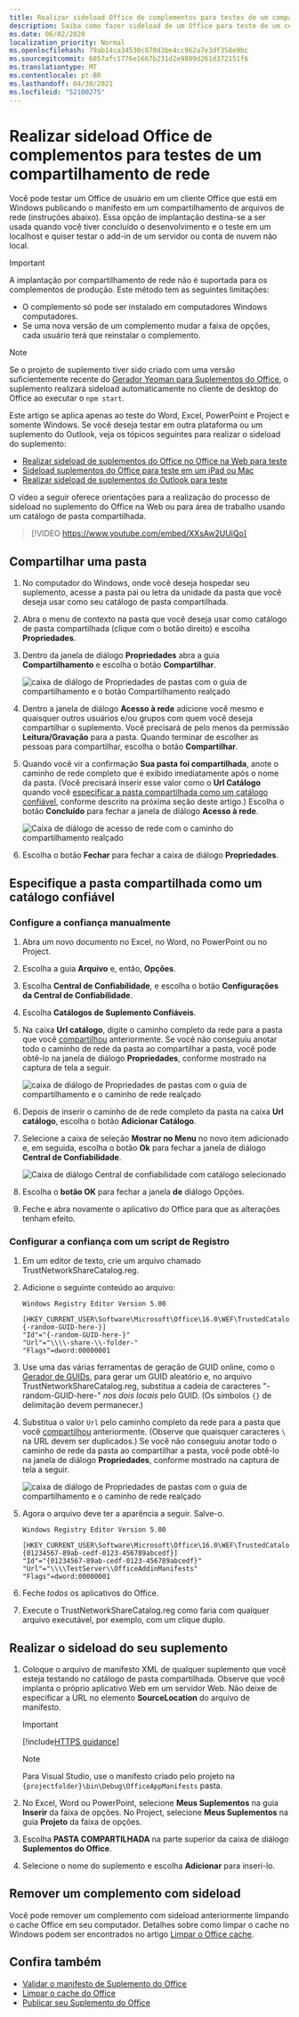 ```yaml
---
title: Realizar sideload Office de complementos para testes de um compartilhamento de rede
description: Saiba como fazer sideload de um Office para teste de um compartilhamento de rede
ms.date: 06/02/2020
localization_priority: Normal
ms.openlocfilehash: 79ab14ca34530c870d3be4cc962a7e3df358e9bc
ms.sourcegitcommit: 6057afc1776e1667b231d2e9809d261d372151f6
ms.translationtype: MT
ms.contentlocale: pt-BR
ms.lasthandoff: 04/30/2021
ms.locfileid: "52100275"
---
```

# <a name="sideload-office-add-ins-for-testing-from-a-network-share"></a>Realizar sideload Office de complementos para testes de um compartilhamento de rede

Você pode testar um Office de usuário em um cliente Office que está em Windows publicando o manifesto em um compartilhamento de arquivos de rede (instruções abaixo). Essa opção de implantação destina-se a ser usada quando você tiver concluído o desenvolvimento e o teste em um localhost e quiser testar o add-in de um servidor ou conta de nuvem não local.

> [!IMPORTANT]
> A implantação por compartilhamento de rede não é suportada para os complementos de produção. Este método tem as seguintes limitações:
> 
> - O complemento só pode ser instalado em computadores Windows computadores.
> - Se uma nova versão de um complemento mudar a faixa de opções, cada usuário terá que reinstalar o complemento.


> [!NOTE]
> Se o projeto de suplemento tiver sido criado com uma versão suficientemente recente do [Gerador Yeoman para Suplementos do Office](https://github.com/OfficeDev/generator-office), o suplemento realizará sideload automaticamente no cliente de desktop do Office ao executar o `npm start`.

Este artigo se aplica apenas ao teste do Word, Excel, PowerPoint e Project e somente Windows. Se você deseja testar em outra plataforma ou um suplemento do Outlook, veja os tópicos seguintes para realizar o sideload do suplemento:

- [Realizar sideload de suplementos do Office no Office na Web para teste](sideload-office-add-ins-for-testing.md)
- [Sideload suplementos do Office para teste em um iPad ou Mac](sideload-an-office-add-in-on-ipad-and-mac.md)
- [Realizar sideload de suplementos do Outlook para teste](../outlook/sideload-outlook-add-ins-for-testing.md)

O vídeo a seguir oferece orientações para a realização do processo de sideload no suplemento do Office na Web ou para área de trabalho usando um catálogo de pasta compartilhada.  

> [!VIDEO https://www.youtube.com/embed/XXsAw2UUiQo]

## <a name="share-a-folder"></a>Compartilhar uma pasta

1. No computador do Windows, onde você deseja hospedar seu suplemento, acesse a pasta pai ou letra da unidade da pasta que você deseja usar como seu catálogo de pasta compartilhada.

2. Abra o menu de contexto na pasta que você deseja usar como catálogo de pasta compartilhada (clique com o botão direito) e escolha **Propriedades**.

3. Dentro da janela de diálogo **Propriedades** abra a guia **Compartilhamento** e escolha o botão **Compartilhar**.

    ![caixa de diálogo de Propriedades de pastas com o guia de compartilhamento e o botão Compartilhamento realçado](../images/sideload-windows-properties-dialog.png)

4. Dentro a janela de diálogo **Acesso à rede** adicione você mesmo e quaisquer outros usuários e/ou grupos com quem você deseja compartilhar o suplemento. Você precisará de pelo menos da permissão **Leitura/Gravação** para a pasta. Quando terminar de escolher as pessoas para compartilhar, escolha o botão **Compartilhar**.

5. Quando você vir a confirmação **Sua pasta foi compartilhada**, anote o caminho de rede completo que é exibido imediatamente após o nome da pasta. (Você precisará inserir esse valor como o **Url Catálogo** quando você [especificar a pasta compartilhada como um catálogo confiável](#specify-the-shared-folder-as-a-trusted-catalog), conforme descrito na próxima seção deste artigo.) Escolha o botão **Concluído** para fechar a janela de diálogo **Acesso à rede**.

   ![Caixa de diálogo de acesso de rede com o caminho do compartilhamento realçado](../images/sideload-windows-network-access-dialog.png)

6. Escolha o botão **Fechar** para fechar a caixa de diálogo **Propriedades**.

## <a name="specify-the-shared-folder-as-a-trusted-catalog"></a>Especifique a pasta compartilhada como um catálogo confiável

### <a name="configure-the-trust-manually"></a>Configure a confiança manualmente

1. Abra um novo documento no Excel, no Word, no PowerPoint ou no Project.

2. Escolha a guia **Arquivo** e, então, **Opções**.

3. Escolha **Central de Confiabilidade**, e escolha o botão **Configurações da Central de Confiabilidade**.

4. Escolha **Catálogos de Suplemento Confiáveis**.

5. Na caixa **Url catálogo**, digite o caminho completo da rede para a pasta que você [compartilhou](#share-a-folder) anteriormente. Se você não conseguiu anotar todo o caminho de rede da pasta ao compartilhar a pasta, você pode obtê-lo na janela de diálogo **Propriedades**, conforme mostrado na captura de tela a seguir.

    ![caixa de diálogo de Propriedades de pastas com o guia de compartilhamento e o caminho de rede realçado](../images/sideload-windows-properties-dialog-2.png)

6. Depois de inserir o caminho de de rede completo da pasta na caixa **Url catálogo**, escolha o botão **Adicionar Catálogo**.

7. Selecione a caixa de seleção **Mostrar no Menu** no novo item adicionado e, em seguida, escolha o botão **Ok** para fechar a janela de diálogo **Central de Confiabilidade**. 

    ![Caixa de diálogo Central de confiabilidade com catálogo selecionado](../images/sideload-windows-trust-center-dialog.png)

8. Escolha o **botão OK** para fechar a janela **de** diálogo Opções.

9. Feche e abra novamente o aplicativo do Office para que as alterações tenham efeito.

### <a name="configure-the-trust-with-a-registry-script"></a>Configurar a confiança com um script de Registro

1. Em um editor de texto, crie um arquivo chamado TrustNetworkShareCatalog.reg.

2. Adicione o seguinte conteúdo ao arquivo:

    ```text
    Windows Registry Editor Version 5.00

    [HKEY_CURRENT_USER\Software\Microsoft\Office\16.0\WEF\TrustedCatalogs\{-random-GUID-here-}]
    "Id"="{-random-GUID-here-}"
    "Url"="\\\\-share-\\-folder-"
    "Flags"=dword:00000001
    ```
3. Use uma das várias ferramentas de geração de GUID online, como o [Gerador de GUIDs](https://guidgenerator.com/), para gerar um GUID aleatório e, no arquivo TrustNetworkShareCatalog.reg, substitua a cadeia de caracteres "-random-GUID-here-" *nos dois locais* pelo GUID. (Os símbolos `{}` de delimitação devem permanecer.)

4. Substitua o valor `Url` pelo caminho completo da rede para a pasta que você [compartilhou](#share-a-folder) anteriormente. (Observe que quaisquer caracteres `\` na URL devem ser duplicados.) Se você não conseguiu anotar todo o caminho de rede da pasta ao compartilhar a pasta, você pode obtê-lo na janela de diálogo **Propriedades**, conforme mostrado na captura de tela a seguir.

    ![caixa de diálogo de Propriedades de pastas com o guia de compartilhamento e o caminho de rede realçado](../images/sideload-windows-properties-dialog-2.png)

5. Agora o arquivo deve ter a aparência a seguir. Salve-o.

    ```text
    Windows Registry Editor Version 5.00

    [HKEY_CURRENT_USER\Software\Microsoft\Office\16.0\WEF\TrustedCatalogs\{01234567-89ab-cedf-0123-456789abcedf}]
    "Id"="{01234567-89ab-cedf-0123-456789abcedf}"
    "Url"="\\\\TestServer\\OfficeAddinManifests"
    "Flags"=dword:00000001
    ```

6. Feche *todos* os aplicativos do Office.

7. Execute o TrustNetworkShareCatalog.reg como faria com qualquer arquivo executável, por exemplo, com um clique duplo.

## <a name="sideload-your-add-in"></a>Realizar o sideload do seu suplemento

1. Coloque o arquivo de manifesto XML de qualquer suplemento que você esteja testando no catálogo de pasta compartilhada. Observe que você implanta o próprio aplicativo Web em um servidor Web. Não deixe de especificar a URL no elemento **SourceLocation** do arquivo de manifesto.

    > [!IMPORTANT]
    > [!include[HTTPS guidance](../includes/https-guidance.md)]

    > [!NOTE]
    > Para Visual Studio, use o manifesto criado pelo projeto na `{projectfolder}\bin\Debug\OfficeAppManifests` pasta.

2. No Excel, Word ou PowerPoint, selecione **Meus Suplementos** na guia **Inserir** da faixa de opções. No Project, selecione **Meus Suplementos** na guia **Projeto** da faixa de opções.

3. Escolha **PASTA COMPARTILHADA** na parte superior da caixa de diálogo **Suplementos do Office**.

4. Selecione o nome do suplemento e escolha **Adicionar** para inseri-lo.

## <a name="remove-a-sideloaded-add-in"></a>Remover um complemento com sideload

Você pode remover um complemento com sideload anteriormente limpando o cache Office em seu computador. Detalhes sobre como limpar o cache no Windows podem ser encontrados no artigo [Limpar o Office cache](clear-cache.md#clear-the-office-cache-on-windows).

## <a name="see-also"></a>Confira também

- [Validar o manifesto de Suplemento do Office](troubleshoot-manifest.md)
- [Limpar o cache do Office](clear-cache.md)
- [Publicar seu Suplemento do Office](../publish/publish.md)
